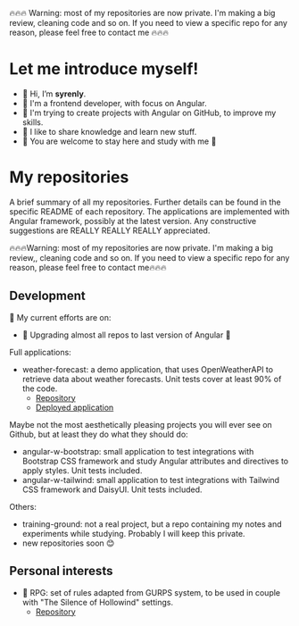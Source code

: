 🔥🔥🔥 Warning: most of my repositories are now private. I'm making a big review, cleaning code and so on. If you need to view a specific repo for any reason, please feel free to contact me 🔥🔥🔥 

# Let me introduce myself!

- 👋 Hi, I’m **syrenly**.
- 🌸 I'm a frontend developer, with focus on Angular.
- 🌱 I'm trying to create projects with Angular on GitHub, to improve my skills.
- 🥰 I like to share knowledge and learn new stuff.
- 🤗 You are welcome to stay here and study with me 🤗

# My repositories

A brief summary of all my repositories. Further details can be found in the specific README of each repository. The applications are implemented with Angular framework, possibly at the latest version. Any constructive suggestions are REALLY REALLY REALLY appreciated. 

🔥🔥🔥Warning: most of my repositories are now private. I'm making a big review,, cleaning code and so on. If you need to view a specific repo for any reason, please feel free to contact me🔥🔥🔥 

## Development

💪 My current efforts are on:
- 🎉 Upgrading almost all repos to last version of Angular 🎉

Full applications:
- weather-forecast: a demo application, that uses OpenWeatherAPI to retrieve data about weather forecasts. Unit tests cover at least 90% of the code.
  - [Repository](https://github.com/syrenly/weather-forecast)
  - [Deployed application](https://syrenly.github.io/weather-forecast/home)

Maybe not the most aesthetically pleasing projects you will ever see on Github, but at least they do what they should do:
- angular-w-bootstrap: small application to test integrations with Bootstrap CSS framework and study Angular attributes and directives to apply styles. Unit tests included.
- angular-w-tailwind: small application to test integrations with Tailwind CSS framework and DaisyUI. Unit tests included.

Others:
- training-ground: not a real project, but a repo containing my notes and experiments while studying. Probably I will keep this private.
- new repositories soon 😊

## Personal interests

- 🎲 RPG: set of rules adapted from GURPS system, to be used in couple with "The Silence of Hollowind" settings.
  - [Repository](https://github.com/syrenly/gurps) 
